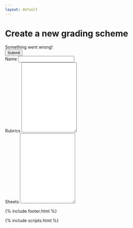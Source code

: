 ```yaml
---
layout: default
---
```


<div class="container">
    <h1>Create a new grading scheme</h1>
    <div id="new-error" class="alert alert-danger" role="alert">Something went wrong!</div>
    <form id="new-scheme-form">
        <button type="submit" class="btn btn-success">Submit</button>
        <div class="form-group">
           <label for="scheme-name">Name</label>
           <input id="scheme-name" type="text" class="form-control"/>
         </div>
        <div class="form-group">
           <label for="scheme-rubrics">Rubrics</label>
           <textarea id="scheme-rubrics" class="form-control" rows="15"></textarea>
         </div>
        <div class="form-group">
           <label for="scheme-sheets">Sheets</label>
           <textarea id="scheme-sheets" class="form-control" rows="15"></textarea>
         </div>
    </form>
  {% include footer.html %}
</div> <!-- /container -->

{% include scripts.html %}
<script src="{{site.baseurl}}/static/node_modules/esprima/dist/esprima.js"></script>
<script src="{{site.baseurl}}/static/node_modules/js-yaml/dist/js-yaml.min.js"></script>
<script src="{{site.baseurl}}/static/js/login-required.js"></script>
<script src="{{site.baseurl}}/static/js/new.js"></script>